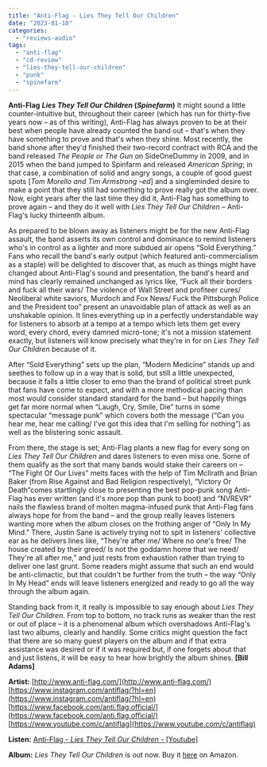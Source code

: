 ```yaml
---
title: "Anti-Flag - Lies They Tell Our Children"
date: "2023-01-10"
categories: 
  - "reviews-audio"
tags: 
  - "anti-flag"
  - "cd-review"
  - "lies-they-tell-our-children"
  - "punk"
  - "spinefarm"
---
```


**Anti-Flag** **_Lies They Tell Our Children_ (_Spinefarm_)** It might sound a little counter-intuitive but, throughout their career (which has run for thirty-five years now – as of this writing), Anti-Flag has always proven to be at their best when people have already counted the band out – that's when they have something to prove and that's when they shine. Most recently, the band shone after they'd finished their two-record contract with RCA and the band released _The People or The Gun_ on SideOneDummy in 2009, and in 2015 when the band jumped to Spinfarm and released _American Spring_; in that case, a combination of solid and angry songs, a couple of good guest spots \[_Tom Morello and Tim Armstrong –ed_\] and a singleminded desire to make a point that they still had something to prove really got the album over. Now, eight years after the last time they did it, Anti-Flag has something to prove again – and they do it well with _Lies They Tell Our Children_ – Anti-Flag's lucky thirteenth album.

As prepared to be blown away as listeners might be for the new Anti-Flag assault, the band asserts its own control and dominance to remind listeners who's in control as a lighter and more subdued air opens “Sold Everything.” Fans who recall the band's early output (which featured anti-commercialism as a staple) will be delighted to discover that, as much as things might have changed about Anti-Flag's sound and presentation, the band's heard and mind has clearly remained unchanged as lyrics like, “Fuck all their borders and fuck all their wars/ The violence of Wall Street and profiteer cures/ Neoliberal white saviors, Murdoch and Fox News/ Fuck the Pittsburgh Police and the President too” present an unavoidable plan of attack as well as an unshakable opinion. It lines everything up in a perfectly understandable way for listeners to absorb at a tempo at a tempo which lets them get every word, every chord, every damned micro-tone; it's not a mission statement exactly, but listeners will know precisely what they're in for on _Lies They Tell Our Children_ because of it.

After “Sold Everything” sets up the plan, “Modern Medicine” stands up and seethes to follow up in a way that is solid, but still a little unexpected, because it falls a little closer to emo than the brand of political street punk that fans have come to expect, and with a more methodical pacing than most would consider standard standard for the band – but happily things get far more normal when “Laugh, Cry, Smile, Die” turns in some spectacular “message punk” which covers both the message (“Can you hear me, hear me calling/ I've got this idea that I'm selling for nothing”) as well as the blistering sonic assault.

From there, the stage is set; Anti-Flag plants a new flag for every song on _Lies They Tell Our Children_ and dares listeners to even miss one. Some of them qualify as the sort that many bands would stake their careers on – “The Fight Of Our Lives” melts faces with the help of Tim McIlrath and Brian Baker (from Rise Against and Bad Religion respectively), “Victory Or Death”comes startlingly close to presenting the best pop-punk song Anti-Flag has ever written (and it's more pop than punk to boot) and “NVREVR” nails the flawless brand of molten magma-infused punk that Anti-Flag fans always hope for from the band – and the group really leaves listeners wanting more when the album closes on the frothing anger of “Only In My Mind.” There, Justin Sane is actively trying not to spit in listeners' collective ear as he delivers lines like, “They're after me/ Where no one's free/ The house created by their greed/ Is not the goddamn home that we need/ They're all after me,” and just rests from exhaustion rather than trying to deliver one last grunt. Some readers might assume that such an end would be anti-climactic, but that couldn't be further from the truth – the way “Only In My Head” ends will leave listeners energized and ready to go all the way through the album again.

Standing back from it, it really is impossible to say enough about _Lies They Tell Our Children_. From top to bottom, no track runs as weaker than the rest or out of place – it is a phenomenal album which overshadows Anti-Flag's last two albums, clearly and handily. Some critics might question the fact that there are so many guest players on the album and if that extra assistance was desired or if it was required but, if one forgets about that and just listens, it will be easy to hear how brightly the album shines. **\[Bill Adams\]**

**Artist:** [http://www.anti-flag.com/](http://www.anti-flag.com/) [https://www.instagram.com/antiflag/?hl=en](https://www.instagram.com/antiflag/?hl=en) [https://www.facebook.com/anti.flag.official/](https://www.facebook.com/anti.flag.official/) [https://www.youtube.com/c/antiflag](https://www.youtube.com/c/antiflag)

**Listen:** [Anti-Flag - _Lies They Tell Our Children -_ \[Youtube\]](https://www.youtube.com/watch?v=spfH818CSqk&list=PLEpjZ6a3i26fBB8cgQfwLqT1u952SpBYa)

**Album:** _Lies They Tell Our Children_ is out now. Buy it [here](https://www.amazon.com/LIES-THEY-TELL-OUR-CHILDREN/dp/B0B7VGZ1P8/ref=sr_1_1?keywords=anti-flag+lies+they+tell+our+children&qid=1673325430&qu=eyJxc2MiOiIwLjAwIiwicXNhIjoiMC4wMCIsInFzcCI6IjAuMDAifQ%3D%3D&sprefix=Anti-Flag%2Caps%2C97&sr=8-1) on Amazon.
